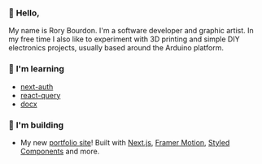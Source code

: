 ### 👋 **Hello**,   
My name is Rory Bourdon. I'm a software developer and graphic artist. In my free time I also like to experiment with 3D printing and simple DIY electronics projects, usually based around the Arduino platform.
   
### 🌱 **I'm learning**
- [next-auth](https://github.com/nextauthjs/next-auth)
- [react-query](https://github.com/tannerlinsley/react-query)
- [docx](https://github.com/dolanmiu/docx)


### :hammer: **I'm building**
- My new [portfolio site](https://github.com/rbourdon/rorybourdon)! Built with [Next.js](https://github.com/vercel/next.js), [Framer Motion](https://github.com/framer/motion), [Styled Components](https://github.com/styled-components/styled-components) and more.


